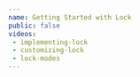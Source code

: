 ```yaml
---
name: Getting Started with Lock
public: false
videos:
 - implementing-lock
 - customizing-lock
 - lock-modes
---
```

